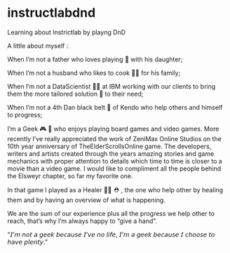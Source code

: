 # instructlabdnd
Learning about Instrictlab by playng DnD

A little about myself :

When I’m not a father who loves playing 🤡 with his daughter;

When I’m not a husband who likes to cook 👨‍🍳 for his family;

When I’m not a DataScientist 👨‍💻 at IBM working with our clients to bring them the more tailored solution 🎯 to their need;

When I’m not a 4th Dan black belt 🥋 of Kendo who help others and himself to progress;

I’m a Geek 🎮 🎲 who enjoys playing board games and video games. 
More recently I’ve really appreciated the work of ZeniMax Online Studios on the 10th year anniversary of TheElderScrollsOnline game. The developers, writers and artists created through the years amazing stories and game mechanics with proper attention to details which time to time is closer to a movie than a video game. I would like to compliment all the people behind the Elsweyr chapter, so far my favorite one. 

In that game I played as a Healer 👨‍⚕️ ⛑ , the one who help other by healing them and by having an overview of what is happening.

We are the sum of our experience plus all the progress we help other to reach, that’s why I’m always happy to “give a hand”.

“𝘐’𝘮 𝘯𝘰𝘵 𝘢 𝘨𝘦𝘦𝘬 𝘣𝘦𝘤𝘢𝘶𝘴𝘦 𝘐’𝘷𝘦 𝘯𝘰 𝘭𝘪𝘧𝘦, 𝘐’𝘮 𝘢 𝘨𝘦𝘦𝘬 𝘣𝘦𝘤𝘢𝘶𝘴𝘦 𝘐 𝘤𝘩𝘰𝘰𝘴𝘦 𝘵𝘰 𝘩𝘢𝘷𝘦 𝘱𝘭𝘦𝘯𝘵𝘺.”